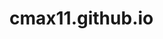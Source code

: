 # cmax11.github.io

<!--
**cmax11/cmax11** is a beginner data analyst looking to grow his technical skills. 
- I have over 5 years of professional experience with account management, revenue and pricing management, and sales. 
- I have recently comnpleted certifications for Project Management and SQL.
- I am currently taking certification courses for Python, intermediate Excel, and halfway through my MBA at UCF. 
- I am looking to learn more about the GitHub space and for any guidance and help along the way. 
-->
